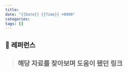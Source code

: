 ```yaml
---
title: 
date: "{{Date}} {{Time}} +0900"
categories: 
tags: []
---
```


## 🔗 레퍼런스
> **해당 자료를 찾아보며 도움이 됐던 링크**
>- 